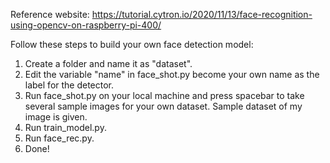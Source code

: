 Reference website: https://tutorial.cytron.io/2020/11/13/face-recognition-using-opencv-on-raspberry-pi-400/

Follow these steps to build your own face detection model:
1. Create a folder and name it as "dataset".
2. Edit the variable "name" in face_shot.py become your own name as the label for the detector.
3. Run face_shot.py on your local machine and press spacebar to take several sample images for your own dataset. Sample dataset of my image is given.
4. Run train_model.py.
5. Run face_rec.py.
6. Done!

